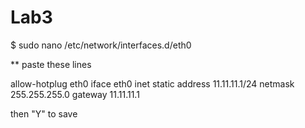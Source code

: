 # Lab3

$ sudo nano /etc/network/interfaces.d/eth0

** paste these lines

allow-hotplug eth0
iface eth0 inet static
address 11.11.11.1/24
netmask 255.255.255.0
gateway 11.11.11.1

<CTRL><X> then "Y" to save

